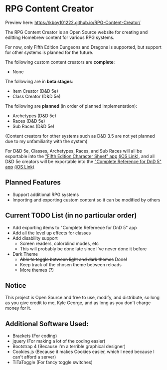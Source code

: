 # RPG Content Creator

Preview here: https://kboy101222.github.io/RPG-Content-Creator/

The RPG Content Creator is an Open Source website for creating and editting Homebrew content for various RPG systems.

For now, only Fifth Edition Dungeons and Dragons is supported, but support for other systems is planned for the future.

The following custom content creators are **complete**:

* None

The following are in **beta stages**:

* Item Creator (D&D 5e)
* Class Creator (D&D 5e)

The following are **planned** (in order of planned implementation):

* Archetypes (D&D 5e)
* Races (D&D 5e)
* Sub Races (D&D 5e)

(Content creators for other systems such as D&D 3.5 are not yet planned due to my unfamiliarity with the system)

For D&D 5e, Classes, Archetypes, Races, and Sub Races will all be exportable into the ["Fifth Edition Character Sheet" app](https://play.google.com/store/apps/details?id=com.wgkammerer.testgui.basiccharactersheet.app) [(iOS Link)](https://itunes.apple.com/us/app/fifth-edition-character-sheet/id967650851?mt=8), and all D&D 5e creators will be exportable into the ["Complete Reference for DnD 5" app](https://play.google.com/store/apps/details?id=com.vansteinengroentjes.apps.ddfive) [(iOS Link)](https://itunes.apple.com/us/app/complete-reference-for-d-d-5/id1225927257?mt=8)

## Planned Features

* Support additional RPG systems
* Importing and exporting custom content so it can be modified by others

## Current TODO List (in no particular order)

* Add exporting items to "Complete Refernece for DnD 5" app
* Add all the level up effects for classes
* Add disability support
    * Screen readers, colorblind modes, etc
    * This will probably be done late since I've never done it before
* Dark Theme
    * ~~Able to toggle between light and dark themes~~ Done!
    * Keep track of the chosen theme between reloads
    * More themes (?)

## Notice

This project is Open Source and free to use, modify, and distribute, so long as you give credit to me, Kyle George, and as long as you don't charge money for it.

## Additional Software Used:

* Brackets (For coding)
* jquery (For making a lot of the coding easier)
* Bootstrap 4 (Because I'm a terrible graphical designer)
* Cookies.js (Because it makes Cookies easier, which I need because I can't afford a server)
* TiTaToggle (For fancy toggle switches)